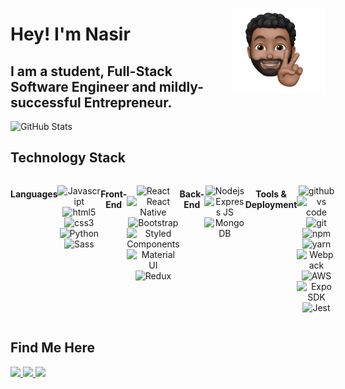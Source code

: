 

<img src="https://github.com/NasirAbdirahman/assets/blob/master/peace.png" width='150' align="right"><h1>Hey! I'm Nasir </h1>


## I am a student, Full-Stack Software Engineer and mildly-successful Entrepreneur.
  <img src="https://github-readme-stats.vercel.app/api?username=NasirAbdirahman&hide=stars,contribs&theme=dark" alt='GitHub Stats'> 


## Technology Stack
<div style='display: flex; align-content: center;  text-align: center;'>

#### Languages
<p>
  <img src="https://img.shields.io/badge/-JavaScript-black?style=flat-square&logo=javascript" alt='Javascript'> 
  <img alt="html5" src="https://img.shields.io/badge/-HTML5-black?style=flat-square&logo=html5" />
  <img alt="css3" src="https://img.shields.io/badge/-css3-black?style=flat-square&logo=css3" />
  <img alt="Python" src="https://img.shields.io/badge/-Python-black?style=flat-square&logo=python" />
  <img src="https://img.shields.io/badge/-Sass-black?style=flat-square&logo=sass" alt='Sass'>
</p>

#### Front-End
<p>
  <img src="https://img.shields.io/badge/-React-black?style=flat-square&logo=react" alt='React'> 
  <img src="https://img.shields.io/badge/React_Native-black?style=flat-square&logo=react&logoColor=61DAFB" alt='React Native'>
  <img src="https://img.shields.io/badge/Bootstrap-black?style=flat-square&logo=bootstrap&logoColor=563D7C" alt='Bootstrap'>  
  <img src="https://img.shields.io/badge/styled--components-black?style=flat-squaree&logo=styled-components&logoColor=DB7093" alt='Styled Components'>  
  <img src="https://img.shields.io/badge/Material--UI-black?style=flat-for-the-badge&logo=material-ui&logoColor=white" alt='Material UI'>  
  <img src="https://img.shields.io/badge/Redux-black?style=flat-square&logo=redux&logoColor=593D88" alt='Redux'> 
</p>


#### Back-End
<p>
  <img src="https://img.shields.io/badge/-Node.js-black?style=flat-square&logo=node.js" alt='Nodejs'> 
  <img src="https://img.shields.io/badge/Express.js-black?style=flat-square&logo=express" alt='Express JS'> 
  <img alt="MongoDB" src="https://img.shields.io/badge/-MongoDB-black?style=flat-square&logo=mongodb" />
</p>


#### Tools & Deployment
<p>
  <img src="https://img.shields.io/badge/-GitHub-black?style=flat-square&logo=github" alt='github'> 
  <img src="https://img.shields.io/badge/-Visual%20Studio%20Code-black?style=flat-square&logo=visual-studio-code&logoColor=007ACC" alt='vs code'> 
  <img alt="git" src="https://img.shields.io/badge/-Git-black?style=flat-square&logo=git&logoColor=white" />
  <img alt="npm" src="https://img.shields.io/badge/-NPM-black?style=flat-square&logo=npm&logoColor=white" />
  <img alt="yarn" src="https://img.shields.io/badge/-Yarn-black?style=flat-square&logo=yarn&logoColor=white" />
  <img alt="Webpack" src="https://img.shields.io/badge/-Webpack-black?style=flat-square&logo=webpack&logoColor=white" />
  <img alt="AWS" src="https://img.shields.io/badge/Amazon_AWS-black?style=flat-for-the-badge&logo=amazon-aws&logoColor=white" />
  <img alt="Expo SDK" src="https://img.shields.io/badge/-expo-black?style=flat-square&logo=Expo" />
  <img alt="Jest" src="https://img.shields.io/badge/-jest-black?style=flat-square&logo=Jest" />
</p>

</div>


## Find Me Here
<a href="https://www.nasirabdirahman.com/">
  <img src="https://img.shields.io/badge/-nasirabdirahman.com-321b8d?style=flat-for-the-badge&logo=Google-Chrome&logoColor=white"/>
</a>
<a href="https://www.linkedin.com/in/abdul-nasir-abdirahman/">
  <img src="https://img.shields.io/badge/-Nasir%20Abdirahman-0077B5?style=flat-for-the-badge&logo=Linkedin&logoColor=white"/>
</a>
<a href="mailto:nasir.a.abdirahman@gmail.com">
  <img src="https://img.shields.io/badge/nasirabdirahman@gmail-D14836?style=flat-for-the-badge&logo=Gmail&logoColor=white"/>
</a>

